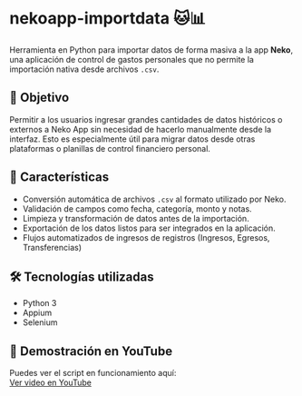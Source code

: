 # nekoapp-importdata 🐱📊

Herramienta en Python para importar datos de forma masiva a la app **Neko**, una aplicación de control de gastos personales que no permite la importación nativa desde archivos `.csv`.

## 🎯 Objetivo

Permitir a los usuarios ingresar grandes cantidades de datos históricos o externos a Neko App sin necesidad de hacerlo manualmente desde la interfaz. Esto es especialmente útil para migrar datos desde otras plataformas o planillas de control financiero personal.

## 🚀 Características

- Conversión automática de archivos `.csv` al formato utilizado por Neko.
- Validación de campos como fecha, categoría, monto y notas.
- Limpieza y transformación de datos antes de la importación.
- Exportación de los datos listos para ser integrados en la aplicación.
- Flujos automatizados de ingresos de registros (Ingresos, Egresos, Transferencias)

## 🛠️ Tecnologías utilizadas

- Python 3
- Appium
- Selenium

## 🎥 Demostración en YouTube
Puedes ver el script en funcionamiento aquí:  
[Ver video en YouTube](https://youtu.be/ha6BfbwbmIk)
